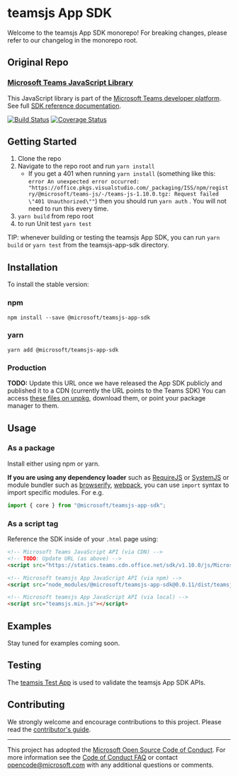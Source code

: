 # teamsjs App SDK

Welcome to the teamsjs App SDK monorepo! For breaking changes, please refer to our changelog in the monorepo root.

## Original Repo

### [Microsoft Teams JavaScript Library](https://github.com/OfficeDev/microsoft-teams-library-js)

This JavaScript library is part of the [Microsoft Teams developer platform](https://developer.microsoft.com/microsoft-teams/). See full [SDK reference documentation](https://docs.microsoft.com/en-us/javascript/api/overview/msteams-client).

[![Build Status](https://travis-ci.org/OfficeDev/microsoft-teams-library-js.svg?branch=master)](https://travis-ci.org/OfficeDev/microsoft-teams-library-js)
[![Coverage Status](https://coveralls.io/repos/github/OfficeDev/microsoft-teams-library-js/badge.svg?branch=master)](https://coveralls.io/github/OfficeDev/microsoft-teams-library-js?branch=master)

## Getting Started

1. Clone the repo
2. Navigate to the repo root and run `yarn install`
    * If you get a 401 when running `yarn install` (something like this: `error An unexpected error occurred: "https://office.pkgs.visualstudio.com/_packaging/ISS/npm/registry/@microsoft/teams-js/-/teams-js-1.10.0.tgz: Request failed \"401 Unauthorized\""`) then you should run `yarn auth` . You will not need to run this every time.
3. `yarn build` from repo root
4. to run Unit test `yarn test`

  TIP: whenever building or testing the teamsjs App SDK, you can run `yarn build` or `yarn test` from the teamsjs-app-sdk directory.

## Installation

To install the stable version:

### npm

`npm install --save @microsoft/teamsjs-app-sdk`

### yarn

`yarn add @microsoft/teamsjs-app-sdk`

### Production

**TODO:** Update this URL once we have released the App SDK publicly and published it to a CDN (currently the URL points to the Teams SDK)
You can access [these files on unpkg](https://statics.teams.cdn.office.net/sdk/v1.10.0/js/MicrosoftTeams.min.js), download them, or point your package manager to them.

## Usage

### As a package

Install either using npm or yarn.

**If you are using any dependency loader** such as [RequireJS](http://requirejs.org/) or [SystemJS](https://github.com/systemjs/systemjs) or module bundler such as [browserify](http://browserify.org/), [webpack](https://webpack.github.io/), you can use `import` syntax to import specific modules. For e.g.

```typescript
import { core } from "@microsoft/teamsjs-app-sdk";
```

### As a script tag

Reference the SDK inside of your `.html` page using:

```html
<!-- Microsoft Teams JavaScript API (via CDN) -->
<!-- TODO: Update URL (as above) -->
<script src="https://statics.teams.cdn.office.net/sdk/v1.10.0/js/MicrosoftTeams.min.js" integrity="sha384-6oUzHUqESdbT3hNPDDZUa/OunUj5SoxuMXNek1Dwe6AmChzqc6EJhjVrJ93DY/Bv" crossorigin="anonymous"></script>

<!-- Microsoft teamsjs App JavaScript API (via npm) -->
<script src="node_modules/@microsoft/teamsjs-app-sdk@0.0.11/dist/teamsjs.min.js"></script>

<!-- Microsoft teamsjs App JavaScript API (via local) -->
<script src="teamsjs.min.js"></script>
```

## Examples

Stay tuned for examples coming soon.

## Testing

The [teamsjs Test App](/apps/teamsjs-test-app/README.md) is used to validate the teamsjs App SDK APIs.

## Contributing

We strongly welcome and encourage contributions to this project. Please read the [contributor's guide](CONTRIBUTING.md).

---

This project has adopted the [Microsoft Open Source Code of Conduct](https://opensource.microsoft.com/codeofconduct/). For more information see the [Code of Conduct FAQ](https://opensource.microsoft.com/codeofconduct/faq/) or contact [opencode@microsoft.com](mailto:opencode@microsoft.com) with any additional questions or comments.
